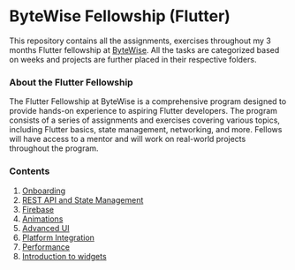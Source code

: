 # ByteWise Fellowship (Flutter)

This repository contains all the assignments, exercises throughout my 3 months Flutter fellowship at [ByteWise](https://github.com/bytewiseltd). All the tasks are categorized based on weeks and projects are further placed in their respective folders.

### About the Flutter Fellowship

The Flutter Fellowship at ByteWise is a comprehensive program designed to provide hands-on experience to aspiring Flutter developers. The program consists of a series of assignments and exercises covering various topics, including Flutter basics, state management, networking, and more. Fellows will have access to a mentor and will work on real-world projects throughout the program.

### Contents

1. [Onboarding](./Week-01/)
2. [REST API and State Management](./Week-02/)
3. [Firebase](./Week-03/)
4. [Animations](./Week-04-05-06/animations/README.md)
5. [Advanced UI](./Week-04-05-06/advanced_ui/README.md)
6. [Platform Integration](./Week-04-05-06/platform_integration.md)
7. [Performance](./Week-04-05-06/performance.md)
8. [Introduction to widgets](./Week-04-05-06/introduction_to_widgets/README.md)
